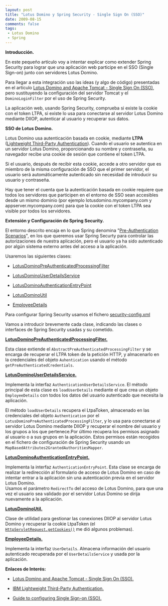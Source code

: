 ```yaml
---
layout: post
title: "Lotus Domino y Spring Security - Single Sign On (SSO)"
date: 2009-08-15
comments: false
tags:
 - Lotus Domino
 - Spring
---
```


**Introducción.**

En este pequeño artículo voy a intentar explicar como extender Spring Security para lograr que una aplicación web participe en el SSO (Single Sign-on) junto con servidores Lotus Domino.

Para llegar a esta integración uso las ideas (y algo de código) presentadas en el artículo 
[Lotus Domino and Apache Tomcat - Single Sign On (SSO)](http://www.automatedlogic.com/domblog.nsf/dx/DominoTomcatSSOIntegration), pero sustituyendo la configuración del servidor Tomcat y el `DominoLoginFilter` por el uso de Spring Security.

La aplicación web, usando Spring Security, comprueba si existe la cookie con el token LTPA,  si existe lo usa para conectarse al servidor Lotus Domino mediante DIIOP, autenticar al usuario y recuperar sus datos.

**SSO de Lotus Domino.**
  
Lotus Domino usa autenticación basada en cookie, mediante 
**LTPA** ([Lightweight Third-Party Authentication](http://en.wikipedia.org/wiki/IBM_Lightweight_Third-Party_Authentication)). Cuando el usuario se autentica en un servidor Lotus Domino, proporcionando su nombre y contraseña, su navegador recibe una cookie de sesión que contiene el token LTPA.

Si el usuario, después de recibir esta cookie, accede a otro servidor que es miembro de la misma configuración de SSO que el primer servidor, el usuario será automáticamente autenticado sin necesidad de introducir su usuario y contraseña.

Hay que tener el cuenta que la autenticación basada en cookie requiere que todos los servidores que participen en el entorno de SSO sean accesibles desde un mismo dominio (por ejemplo lotusdomino.mycompany.com y appserver.mycompany.com) para que la cookie con el token LTPA sea visible por todos los servidores.
  
**Extensión y Configuración de Spring Security.**
  
El entorno descrito encaja en lo que Spring denomina "[Pre-Authentication Scenarios](http://static.springsource.org/spring-security/site/docs/2.0.x/reference/preauth.html)", en los que queremos usar Spring Securty para controlar las autorizaciones de nuestra aplicación, pero el usuario ya ha sido autenticado por algún sistema externo antes del acceso a la aplicación. 
 
Usaremos las siguientes clases:

* [LotusDominoPreAuthenticatedProcessingFilter](http://dl.getdropbox.com/u/302696/blog_files/springsecurity_lotusdomino/LotusDominoPreAuthenticatedProcessingFilter.java)

* [LotusDominoUserDetailsService](http://dl.getdropbox.com/u/302696/blog_files/springsecurity_lotusdomino/LotusDominoUserDetailsService.java)

* [LotusDominoAuthenticationEntryPoint](http://dl.getdropbox.com/u/302696/blog_files/springsecurity_lotusdomino/LotusDominoAuthenticationEntryPoint.java)

* [LotusDominoUtil](http://dl.getdropbox.com/u/302696/blog_files/springsecurity_lotusdomino/LotusDominoUserDetailsService.java)

* [EmployeeDetails](http://dl.getdropbox.com/u/302696/blog_files/springsecurity_lotusdomino/EmployeeDetails.java)

Para configurar Spring Security usamos el fichero [security-config.xml](http://dl.getdropbox.com/u/302696/blog_files/springsecurity_lotusdomino/security-config.xml)

Vamos a introducir brevemente cada clase, indicando las clases o interfaces de Spring Security usadas y su cometido.

**[LotusDominoPreAuthenticatedProcessingFilter.](http://dl.getdropbox.com/u/302696/blog_files/springsecurity_lotusdomino/LotusDominoPreAuthenticatedProcessingFilter.java)**

Esta clase extiende el `AbstractPreAuthenticatedProcessingFilter` y se encarga de recuperar el LTPA token de la petición HTTP, y almacenarlo en la credenciales del objeto `Auhentication` usando el método `getPreAuthenticatedCredentials`.

**[LotusDominoUserDetailsService.](http://dl.getdropbox.com/u/302696/blog_files/springsecurity_lotusdomino/LotusDominoUserDetailsService.java)**

Implementa la interfaz `AuthenticationUserDetailsService`. El método principal de esta clase es `loadUserDetails` mediante el que crea un objeto `EmployeeDetails` con todos los datos del usuario autenticado que necesita la aplicación.

El método `loadUserDetails` recupera el LtpaToken, almacenado en las credenciales del objeto `Authentication` por el  `LotusDominoPreAuthenticatedProcessingFilter`, y lo usa para conectarse al servidor Lotus Domino mediante DIIOP y recuperar el nombre del usuario y los grupos a los que pertenece.Por último recupera los permisos asignado al usuario o a sus grupos en la aplicación. Estos permisos están recogidos en el fichero de configuración de Spring Security usando un `MapBasedAttributes2GrantedAuthoritiesMapper`.

**[LotusDominoAuthenticationEntryPoint.](http://dl.getdropbox.com/u/302696/blog_files/springsecurity_lotusdomino/LotusDominoAuthenticationEntryPoint.java)**

Implementa la interfaz `AuthenticationEntryPoint`. Esta clase se encarga de realizar la redirección al formulario de acceso de Lotus Domino en caso de intentar entrar a la aplicación sin una autenticación previa en el servidor Lotus Domino.  
Usamos el parámetro `RedirectTo` del acceso de Lotus Domino, para que una vez el usuario sea validado por el servidor Lotus Domino se dirija nuevamente a la aplicación.
  
**[LotusDominoUtil.](http://dl.getdropbox.com/u/302696/blog_files/springsecurity_lotusdomino/LotusDominoUtil.java)**

Clase de utilidad para gestionar las conexiones DIIOP al servidor Lotus Domino y recuperar la cookie LtpaToken (el [`HttpServletRequest.getCookies()`](http://www.163jsp.com/help/javaee50api/javax/servlet/http/HttpServletRequest.html#getCookies%28%29) me dió algunos problemas).

**[EmployeeDetails.](http://dl.getdropbox.com/u/302696/blog_files/springsecurity_lotusdomino/EmployeeDetails.java)**

Implementa la interfaz `UserDetails`. Almacena información del usuario autenticado recuperada por el  `UserDetailsService` y usada por la aplicación.

**Enlaces de Interés:**
  
* [Lotus Domino and Apache Tomcat - Single Sign On (SSO).](http://www.automatedlogic.com/domblog.nsf/dx/DominoTomcatSSOIntegration)

* [IBM Lightweight Third-Party Authentication.](http://en.wikipedia.org/wiki/IBM_Lightweight_Third-Party_Authentication)
 
* [Guide to configuring Single Sign-on (SSO).](http://www-01.ibm.com/support/docview.wss?uid=swg21217754)


